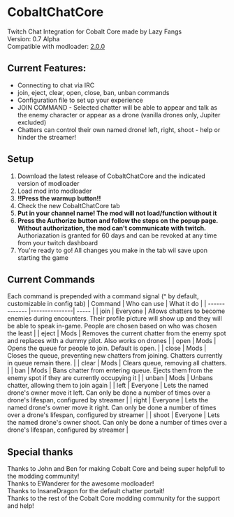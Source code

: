 # CobaltChatCore
Twitch Chat Integration for Cobalt Core made by Lazy Fangs\
Version: 0.7 Alpha\
Compatible with modloader: [2.0.0](https://github.com/Ewanderer/CobaltCoreModLoader/releases/tag/v2.0.0)

## Current Features:
- Connecting to chat via IRC
- join, eject, clear, open, close, ban, unban commands
- Configuration file to set up your experience
- JOIN COMMAND - Selected chatter will be able to appear and talk as the enemy character or appear as a drone (vanilla drones only, Jupiter excluded)
- Chatters can control their own named drone! left, right, shoot - help or hinder the streamer!

## Setup
1. Download the latest release of CobaltChatCore and the indicated version of modloader
2. Load mod into modloader
3. **!!Press the warmup button!!**
4. Check the new CobaltChatCore tab
5. **Put in your channel name! The mod will not load/function without it**
6. **Press the Authorize button and follow the steps on the popup page. Without authorization, the mod can't communicate with twitch.** Authoriazation is granted for 60 days and can be revoked at any time from your twitch dashboard
7. You're ready to go! All changes you make in the tab wil save upon starting the game

## Current Commands
Each command is prepended with a command signal (^ by default, customizable in config tab)
| Command       | Who can use | What it do  |
| ------------- |---------------| ----- |
| join      | Everyone | Allows chatters to become enemies during encounters. Their profile picture will show up and they will be able to speak in-game. People are chosen based on who was chosen the least |
| eject      | Mods     | Removes the current chatter from the enemy spot and replaces with a dummy pilot. Also works on drones   |
| open | Mods      | Opens the queue for people to join. Default is open.    |
| close | Mods      | Closes  the queue, preventing new chatters from joining. Chatters currently in queue remain there.   |
| clear | Mods      | Clears queue, removing all chatters.   |
| ban | Mods      | Bans chatter from entering queue. Ejects them from the enemy spot if they are currently occupying it    |
| unban | Mods      | Unbans chatter, allowing them to join again    |
| left      | Everyone | Lets the named drone's owner move it left. Can only be done a number of times over a drone's lifespan, configured by streamer |
| right      | Everyone | Lets the named drone's owner move it right. Can only be done a number of times over a drone's lifespan, configured by streamer |
| shoot      | Everyone | Lets the named drone's owner shoot. Can only be done a number of times over a drone's lifespan, configured by streamer |

## Special thanks
Thanks to John and Ben for making Cobalt Core and being super helpfull to the modding community!\
Thanks to EWanderer for the awesome modloader!\
Thanks to InsaneDragon for the default chatter portait!\
Thanks to the rest of the Cobalt Core modding community for the support and help!
